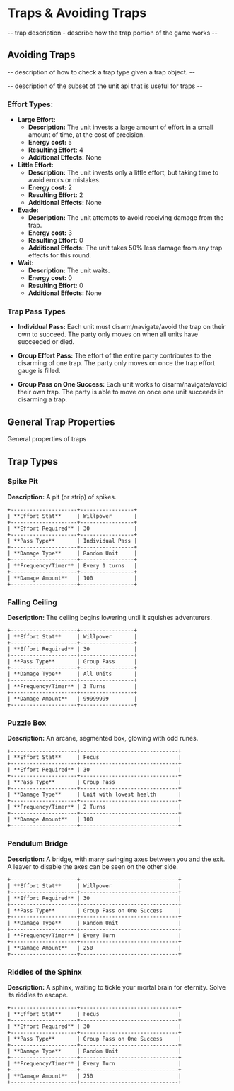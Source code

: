 # Traps & Avoiding Traps

-- trap description - describe how the trap portion of the game works --

## Avoiding Traps

-- description of how to check a trap type given a trap object. --

-- description of the subset of the unit api that is useful for traps --

### Effort Types:
- **Large Effort:** 
    - **Description:** The unit invests a large amount of effort in a small amount of time, at the cost of precision.
    - **Energy cost:** 5
    - **Resulting Effort:** 4
    - **Additional Effects:** None
- **Little Effort:** 
    - **Description:** The unit invests only a little effort, but taking time to avoid errors or mistakes.
    - **Energy cost:** 2
    - **Resulting Effort:** 2
    - **Additional Effects:** None
- **Evade:** 
    - **Description:** The unit attempts to avoid receiving damage from the trap.
    - **Energy cost:** 3
    - **Resulting Effort:** 0
    - **Additional Effects:** The unit takes 50% less damage from any trap effects for this round. 
- **Wait:** 
    - **Description:** The unit waits.
    - **Energy cost:** 0
    - **Resulting Effort:** 0
    - **Additional Effects:** None

### Trap Pass Types

- **Individual Pass:** Each unit must disarm/navigate/avoid the trap on their own to succeed. The party only moves on when all units have succeeded or died.

- **Group Effort Pass:** The effort of the entire party contributes to the disarming of one trap. The party only moves on once the trap effort gauge is filled.

- **Group Pass on One Success:** Each unit works to disarm/navigate/avoid their own trap. The party is able to move on once one unit succeeds in disarming a trap.

## General Trap Properties

General properties of traps

## Trap Types

### Spike Pit
**Description:** A pit (or strip) of spikes. 

```eval_rst
+---------------------+-----------------+
| **Effort Stat**     | Willpower       |
+---------------------+-----------------+
| **Effort Required** | 30              |
+---------------------+-----------------+
| **Pass Type**       | Individual Pass |
+---------------------+-----------------+
| **Damage Type**     | Random Unit     |
+---------------------+-----------------+
| **Frequency/Timer** | Every 1 turns   |
+---------------------+-----------------+
| **Damage Amount**   | 100             |
+---------------------+-----------------+
```

### Falling Ceiling
**Description:** The ceiling begins lowering until it squishes adventurers.

```eval_rst
+---------------------+-----------------+
| **Effort Stat**     | Willpower       |
+---------------------+-----------------+
| **Effort Required** | 30              |
+---------------------+-----------------+
| **Pass Type**       | Group Pass      |
+---------------------+-----------------+
| **Damage Type**     | All Units       |
+---------------------+-----------------+
| **Frequency/Timer** | 3 Turns         |
+---------------------+-----------------+
| **Damage Amount**   | 99999999        |
+---------------------+-----------------+
```


### Puzzle Box
**Description:** An arcane, segmented box, glowing with odd runes. 

```eval_rst
+---------------------+-------------------------------+
| **Effort Stat**     | Focus                         |
+---------------------+-------------------------------+
| **Effort Required** | 30                            |
+---------------------+-------------------------------+
| **Pass Type**       | Group Pass                    |
+---------------------+-------------------------------+
| **Damage Type**     | Unit with lowest health       |
+---------------------+-------------------------------+
| **Frequency/Timer** | 2 Turns                       |
+---------------------+-------------------------------+
| **Damage Amount**   | 100                           |
+---------------------+-------------------------------+
```

### Pendulum Bridge
**Description:** A bridge, with many swinging axes between you and the exit. A leaver to disable the axes can be seen on the other side.

```eval_rst
+---------------------+-------------------------------+
| **Effort Stat**     | Willpower                     |
+---------------------+-------------------------------+
| **Effort Required** | 30                            |
+---------------------+-------------------------------+
| **Pass Type**       | Group Pass on One Success     |
+---------------------+-------------------------------+
| **Damage Type**     | Random Unit                   |
+---------------------+-------------------------------+
| **Frequency/Timer** | Every Turn                    |
+---------------------+-------------------------------+
| **Damage Amount**   | 250                           |
+---------------------+-------------------------------+
```


### Riddles of the Sphinx
**Description:** A sphinx, waiting to tickle your mortal brain for eternity. Solve its riddles to escape.

```eval_rst
+---------------------+-------------------------------+
| **Effort Stat**     | Focus                         |
+---------------------+-------------------------------+
| **Effort Required** | 30                            |
+---------------------+-------------------------------+
| **Pass Type**       | Group Pass on One Success     |
+---------------------+-------------------------------+
| **Damage Type**     | Random Unit                   |
+---------------------+-------------------------------+
| **Frequency/Timer** | Every Turn                    |
+---------------------+-------------------------------+
| **Damage Amount**   | 250                           |
+---------------------+-------------------------------+
```


